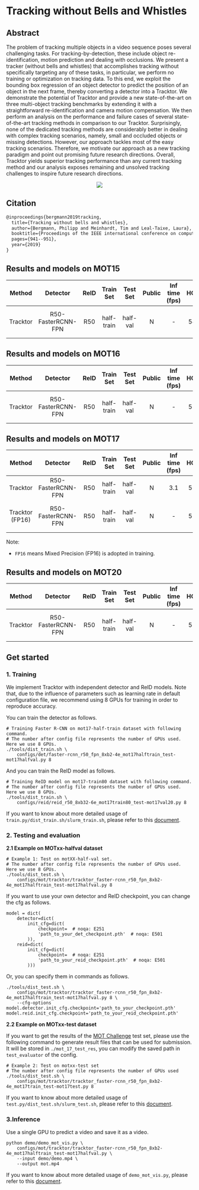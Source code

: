 # Tracking without Bells and Whistles

## Abstract

<!-- [ABSTRACT] -->

The problem of tracking multiple objects in a video sequence poses several challenging tasks. For tracking-by-detection, these include object re-identification, motion prediction and dealing with occlusions. We present a tracker (without bells and whistles) that accomplishes tracking without specifically targeting any of these tasks, in particular, we perform no training or optimization on tracking data. To this end, we exploit the bounding box regression of an object detector to predict the position of an object in the next frame, thereby converting a detector into a Tracktor. We demonstrate the potential of Tracktor and provide a new state-of-the-art on three multi-object tracking benchmarks by extending it with a straightforward re-identification and camera motion compensation. We then perform an analysis on the performance and failure cases of several state-of-the-art tracking methods in comparison to our Tracktor. Surprisingly, none of the dedicated tracking methods are considerably better in dealing with complex tracking scenarios, namely, small and occluded objects or missing detections. However, our approach tackles most of the easy tracking scenarios. Therefore, we motivate our approach as a new tracking paradigm and point out promising future research directions. Overall, Tracktor yields superior tracking performance than any current tracking method and our analysis exposes remaining and unsolved tracking challenges to inspire future research directions.

<!-- [IMAGE] -->

<div align="center">
  <img src="https://user-images.githubusercontent.com/34888372/142983507-fcf71ca3-82c2-4e36-9840-3115476ee23f.png"/>
</div>

## Citation

<!-- [ALGORITHM] -->

```latex
@inproceedings{bergmann2019tracking,
  title={Tracking without bells and whistles},
  author={Bergmann, Philipp and Meinhardt, Tim and Leal-Taixe, Laura},
  booktitle={Proceedings of the IEEE international conference on computer vision},
  pages={941--951},
  year={2019}
}
```

## Results and models on MOT15

|  Method  |      Detector      | ReID | Train Set  | Test Set | Public | Inf time (fps) | HOTA | MOTA | IDF1 |  FP  |  FN  | IDSw. |                                       Config                                       |                                                                                                                                                                                                                                                Download                                                                                                                                                                                                                                                |
| :------: | :----------------: | :--: | :--------: | :------: | :----: | :------------: | :--: | :--: | :--: | :--: | :--: | :---: | :--------------------------------------------------------------------------------: | :----------------------------------------------------------------------------------------------------------------------------------------------------------------------------------------------------------------------------------------------------------------------------------------------------------------------------------------------------------------------------------------------------------------------------------------------------------------------------------------------------: |
| Tracktor | R50-FasterRCNN-FPN | R50  | half-train | half-val |   N    |       -        | 54.3 | 66.6 | 68.3 | 3052 | 3957 |  178  | [config](tracktor_faster-rcnn_r50_fpn_8xb2-4e_mot15halftrain_test-mot15halfval.py) | [detector](https://download.openmmlab.com/mmtracking/mot/faster_rcnn/faster-rcnn_r50_fpn_4e_mot15-half_20210804_001040-ae733d0c.pth) \| [detector_log](https://download.openmmlab.com/mmtracking/mot/faster_rcnn/faster-rcnn_r50_fpn_4e_mot15-half_20210804_001040.log.json) \| [reid](https://download.openmmlab.com/mmtracking/mot/reid/reid_r50_6e_mot15_20210803_192157-65b5e2d7.pth) \| [reid_log](https://download.openmmlab.com/mmtracking/mot/reid/reid_r50_6e_mot15_20210803_192157.log.json) |

## Results and models on MOT16

|  Method  |      Detector      | ReID | Train Set  | Test Set | Public | Inf time (fps) | HOTA | MOTA | IDF1 |  FP  |  FN   | IDSw. |                                       Config                                       |                                                                                                                                                                                                                                                Download                                                                                                                                                                                                                                                |
| :------: | :----------------: | :--: | :--------: | :------: | :----: | :------------: | :--: | :--: | :--: | :--: | :---: | :---: | :--------------------------------------------------------------------------------: | :----------------------------------------------------------------------------------------------------------------------------------------------------------------------------------------------------------------------------------------------------------------------------------------------------------------------------------------------------------------------------------------------------------------------------------------------------------------------------------------------------: |
| Tracktor | R50-FasterRCNN-FPN | R50  | half-train | half-val |   N    |       -        | 55.0 | 63.4 | 66.2 | 4179 | 14910 |  444  | [config](tracktor_faster-rcnn_r50_fpn_8xb2-4e_mot16halftrain_test-mot16halfval.py) | [detector](https://download.openmmlab.com/mmtracking/mot/faster_rcnn/faster-rcnn_r50_fpn_4e_mot16-half_20210804_001054-73477869.pth) \| [detector_log](https://download.openmmlab.com/mmtracking/mot/faster_rcnn/faster-rcnn_r50_fpn_4e_mot16-half_20210804_001054.log.json) \| [reid](https://download.openmmlab.com/mmtracking/mot/reid/reid_r50_6e_mot16_20210803_204826-1b3e3cfd.pth) \| [reid_log](https://download.openmmlab.com/mmtracking/mot/reid/reid_r50_6e_mot16_20210803_204826.log.json) |

## Results and models on MOT17

|        Method        |      Detector      | ReID | Train Set  | Test Set | Public | Inf time (fps) | HOTA | MOTA | IDF1 |  FP   |  FN   | IDSw. |                                         Config                                         |                                                                                                                                                                                                                                                Download                                                                                                                                                                                                                                                |
| :------------------: | :----------------: | :--: | :--------: | :------: | :----: | :------------: | :--: | :--: | :--: | :---: | :---: | :---: | :------------------------------------------------------------------------------------: | :----------------------------------------------------------------------------------------------------------------------------------------------------------------------------------------------------------------------------------------------------------------------------------------------------------------------------------------------------------------------------------------------------------------------------------------------------------------------------------------------------: |
|       Tracktor       | R50-FasterRCNN-FPN | R50  | half-train | half-val |   N    |      3.1       | 55.8 | 64.1 | 67.0 | 11109 | 45771 | 1227  |   [config](tracktor_faster-rcnn_r50_fpn_8xb2-4e_mot17halftrain_test-mot17halfval.py)   |                                                                                                                                             [detector](https://download.openmmlab.com/mmtracking/mot/faster_rcnn/faster-rcnn_r50_fpn_4e_mot17-half-64ee2ed4.pth) [reid](https://download.openmmlab.com/mmtracking/mot/reid/reid_r50_6e_mot17-4bf6b63d.pth)                                                                                                                                             |
| Tracktor <br> (FP16) | R50-FasterRCNN-FPN | R50  | half-train | half-val |   N    |       -        | 55.5 | 64.7 | 66.7 | 10668 | 45279 | 1185  | [config](tracktor_faster-rcnn_r50_fpn_8xb2-amp-4e_mot17halftrain_test-mot17halfval.py) | [detector](https://download.openmmlab.com/mmtracking/fp16/faster-rcnn_r50_fpn_fp16_4e_mot17-half_20210730_002436-f4ba7d61.pth) \| [detector_log](https://download.openmmlab.com/mmtracking/fp16/faster-rcnn_r50_fpn_fp16_4e_mot17-half_20210730_002436.log.json) \| [reid](https://download.openmmlab.com/mmtracking/fp16/reid_r50_fp16_8x32_6e_mot17_20210731_033055-4747ee95.pth) \| [reid_log](https://download.openmmlab.com/mmtracking/fp16/reid_r50_fp16_8x32_6e_mot17_20210731_033055.log.json) |

Note:

- `FP16` means Mixed Precision (FP16) is adopted in training.

## Results and models on MOT20

|  Method  |      Detector      | ReID | Train Set  | Test Set | Public | Inf time (fps) | HOTA | MOTA | IDF1 |  FP  |   FN   | IDSw. |                                       Config                                       |                                                                                                                                                                                                                                                Download                                                                                                                                                                                                                                                |
| :------: | :----------------: | :--: | :--------: | :------: | :----: | :------------: | :--: | :--: | :--: | :--: | :----: | :---: | :--------------------------------------------------------------------------------: | :----------------------------------------------------------------------------------------------------------------------------------------------------------------------------------------------------------------------------------------------------------------------------------------------------------------------------------------------------------------------------------------------------------------------------------------------------------------------------------------------------: |
| Tracktor | R50-FasterRCNN-FPN | R50  | half-train | half-val |   N    |       -        | 52.4 | 70.9 | 64.1 | 5544 | 171729 | 1618  | [config](tracktor_faster-rcnn_r50_fpn_8xb2-8e_mot20halftrain_test-mot20halfval.py) | [detector](https://download.openmmlab.com/mmtracking/mot/faster_rcnn/faster-rcnn_r50_fpn_8e_mot20-half_20210805_001244-2c323fd1.pth) \| [detector_log](https://download.openmmlab.com/mmtracking/mot/faster_rcnn/faster-rcnn_r50_fpn_8e_mot20-half_20210805_001244.log.json) \| [reid](https://download.openmmlab.com/mmtracking/mot/reid/reid_r50_6e_mot20_20210803_212426-c83b1c01.pth) \| [reid_log](https://download.openmmlab.com/mmtracking/mot/reid/reid_r50_6e_mot20_20210803_212426.log.json) |

## Get started

### 1. Training

We implement Tracktor with independent detector and ReID models.
Note that, due to the influence of parameters such as learning rate in default configuration file,
we recommend using 8 GPUs for training in order to reproduce accuracy.

You can train the detector as follows.

```shell script
# Training Faster R-CNN on mot17-half-train dataset with following command.
# The number after config file represents the number of GPUs used. Here we use 8 GPUs.
./tools/dist_train.sh \
    configs/det/faster-rcnn_r50_fpn_8xb2-4e_mot17halftrain_test-mot17halfval.py 8
```

And you can train the ReID model as follows.

```shell script
# Training ReID model on mot17-train80 dataset with following command.
# The number after config file represents the number of GPUs used. Here we use 8 GPUs.
./tools/dist_train.sh \
    configs/reid/reid_r50_8xb32-6e_mot17train80_test-mot17val20.py 8
```

If you want to know about more detailed usage of `train.py/dist_train.sh/slurm_train.sh`,
please refer to this [document](../../../docs/en/user_guides/4_train_test.md).

### 2. Testing and evaluation

**2.1 Example on MOTxx-halfval dataset**

```shell script
# Example 1: Test on motXX-half-val set.
# The number after config file represents the number of GPUs used. Here we use 8 GPUs.
./tools/dist_test.sh \
    configs/mot/tracktor/tracktor_faster-rcnn_r50_fpn_8xb2-4e_mot17halftrain_test-mot17halfval.py 8
```

If you want to use your own detector and ReID checkpoint, you can change the cfg as follows.

```shell script
model = dict(
    detector=dict(
        init_cfg=dict(
            checkpoint=  # noqa: E251
            'path_to_your_det_checkpoint.pth'  # noqa: E501
        )),
    reid=dict(
        init_cfg=dict(
            checkpoint=  # noqa: E251
            'path_to_your_reid_checkpoint.pth'  # noqa: E501
        )))
```

Or, you can specify them in commands as follows.

```shell script
./tools/dist_test.sh \
    configs/mot/tracktor/tracktor_faster-rcnn_r50_fpn_8xb2-4e_mot17halftrain_test-mot17halfval.py 8 \
    --cfg-options model.detector.init_cfg.checkpoint='path_to_your_checkpoint.pth' model.reid.init_cfg.checkpoint='path_to_your_reid_checkpoint.pth'
```

**2.2 Example on MOTxx-test dataset**

If you want to get the results of the [MOT Challenge](https://motchallenge.net/) test set,
please use the following command to generate result files that can be used for submission.
It will be stored in `./mot_17_test_res`, you can modify the saved path in `test_evaluator` of the config.

```shell script
# Example 2: Test on motxx-test set
# The number after config file represents the number of GPUs used
./tools/dist_test.sh \
    configs/mot/tracktor/tracktor_faster-rcnn_r50_fpn_8xb2-4e_mot17train_test-mot17test.py 8
```

If you want to know about more detailed usage of `test.py/dist_test.sh/slurm_test.sh`, please refer to this [document](../../../docs/en/user_guides/4_train_test.md).

### 3.Inference

Use a single GPU to predict a video and save it as a video.

```shell
python demo/demo_mot_vis.py \
    configs/mot/tracktor/tracktor_faster-rcnn_r50_fpn_8xb2-4e_mot17halftrain_test-mot17halfval.py \
    --input demo/demo.mp4 \
    --output mot.mp4
```

If you want to know about more detailed usage of `demo_mot_vis.py`, please refer to this [document](../../../docs/en/user_guides/3_inference.md).
